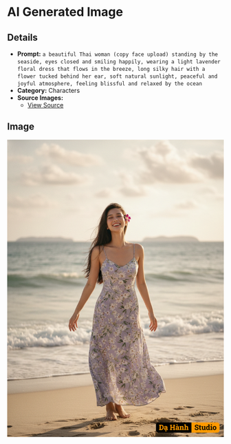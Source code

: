# AI Generated Image

## Details
- **Prompt:** `a beautiful Thai woman (copy face upload) standing by the seaside, eyes closed and smiling happily, wearing a light lavender floral dress that flows in the breeze, long silky hair with a flower tucked behind her ear, soft natural sunlight, peaceful and joyful atmosphere, feeling blissful and relaxed by the ocean`
- **Category:** Characters
- **Source Images:**
  - [View Source](https://raw.githubusercontent.com/lenzcomvth/Somethings/main/Models/Female/Female3.jpg)

## Image
![AI Generated Image](./image-2025-10-20T08-51-04-656Z-i0los.png)